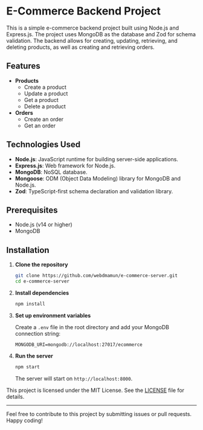 # E-Commerce Backend Project

This is a simple e-commerce backend project built using Node.js and Express.js. The project uses MongoDB as the database and Zod for schema validation. The backend allows for creating, updating, retrieving, and deleting products, as well as creating and retrieving orders.

## Features

- **Products**
  - Create a product
  - Update a product
  - Get a product
  - Delete a product
- **Orders**
  - Create an order
  - Get an order

## Technologies Used

- **Node.js**: JavaScript runtime for building server-side applications.
- **Express.js**: Web framework for Node.js.
- **MongoDB**: NoSQL database.
- **Mongoose**: ODM (Object Data Modeling) library for MongoDB and Node.js.
- **Zod**: TypeScript-first schema declaration and validation library.

## Prerequisites

- Node.js (v14 or higher)
- MongoDB

## Installation

1. **Clone the repository**
   ```bash
   git clone https://github.com/webdmamun/e-commerce-server.git
   cd e-commerce-server
   ```

2. **Install dependencies**
   ```bash
   npm install
   ```

3. **Set up environment variables**

   Create a `.env` file in the root directory and add your MongoDB connection string:
   ```
   MONGODB_URI=mongodb://localhost:27017/ecommerce
   ```

4. **Run the server**
   ```bash
   npm start
   ```

   The server will start on `http://localhost:8000`.

This project is licensed under the MIT License. See the [LICENSE](LICENSE) file for details.

---

Feel free to contribute to this project by submitting issues or pull requests. Happy coding!
